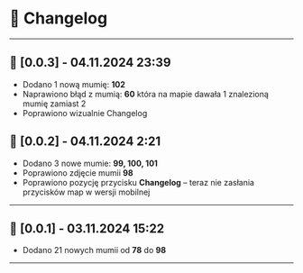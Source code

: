 # 📜 Changelog
---
## 📅 [0.0.3] - 04.11.2024 23:39
- Dodano 1 nową mumię: **102**
- Naprawiono błąd z mumią: **60** która na mapie dawała 1 znalezioną mumię zamiast 2
- Poprawiono wizualnie Changelog
## 📅 [0.0.2] - 04.11.2024 2:21
- Dodano 3 nowe mumie: **99, 100, 101**
- Poprawiono zdjęcie mumii **98**
- Poprawiono pozycję przycisku **Changelog** – teraz nie zasłania przycisków map w wersji mobilnej
---
## 📅 [0.0.1] - 03.11.2024 15:22
- Dodano 21 nowych mumii od **78** do **98**
---



